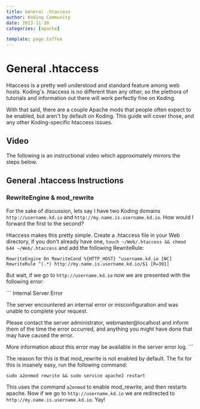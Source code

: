 ```yaml
---
title: General .htaccess
author: Koding Community
date: 2013-11-30
categories: [apache]

template: page.toffee
---
```


# General .htaccess

Htaccess is a pretty well understood and standard feature among web hosts. Koding's .htaccess is no different than any other, so the plethora of tutorials and information out there will work perfectly fine on Koding.

With that said, there are a couple Apache mods that people often expect to be enabled, but aren't by default on Koding. This guide will cover those, and any other Koding-specific htaccess issues.

## Video

The following is an instructional video which approximately mirrors the steps below.

## General .htaccess Instructions

### RewriteEngine & mod_rewrite

For the sake of discussion, lets say I have two Koding domains `http://username.kd.io` and `http://my.name.is.username.kd.io`. How would I forward the first to the second?

Htaccess makes this pretty simple. Create a .htaccess file in your Web directory, if you don't already have one, `touch ~/Web/.htaccess && chmod 644 ~/Web/.htaccess` and add the following RewriteRule:

`RewriteEngine On RewriteCond %{HTTP_HOST} ^username.kd.io [NC] RewriteRule ^(.*) http://my.name.is.username.kd.io/$1 [R=301]`

But wait, if we go to `http://username.kd.io` now we are presented with the following error:

``\` Internal Server Error

The server encountered an internal error or misconfiguration and was unable to complete your request.

Please contact the server administrator, webmaster@localhost and inform them of the time the error occurred, and anything you might have done that may have caused the error.

More information about this error may be available in the server error log. ``\`

The reason for this is that mod_rewrite is not enabled by default. The fix for this is insanely easy, run the following command:

`sudo a2enmod rewrite && sudo service apache2 restart`

This uses the command `a2enmod` to enable mod_rewrite, and then restarts apache. Now if we go to `http://username.kd.io` we are redirected to `http://my.name.is.username.kd.io`. Yay!

